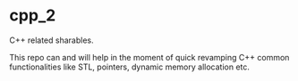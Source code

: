 # cpp_2
C++ related sharables.

This repo can and will help in the moment of quick revamping C++ common functionalities like STL, pointers, dynamic memory allocation etc.
